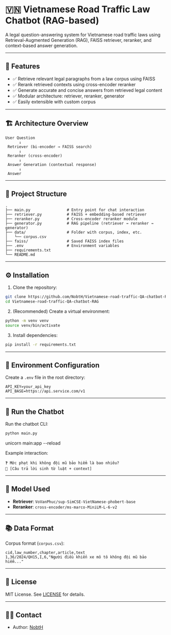 # 🇻🇳 Vietnamese Road Traffic Law Chatbot (RAG-based)

A legal question-answering system for Vietnamese road traffic laws using Retrieval-Augmented Generation (RAG), FAISS retriever, reranker, and context-based answer generation.

---

## 📌 Features

- ✅ Retrieve relevant legal paragraphs from a law corpus using FAISS
- ✅ Rerank retrieved contexts using cross-encoder reranker
- ✅ Generate accurate and concise answers from retrieved legal content
- ✅ Modular architecture: retriever, reranker, generator
- ✅ Easily extensible with custom corpus

---

## 🏗️ Architecture Overview

```text
User Question
      ↓
 Retriever (bi-encoder → FAISS search)
      ↓
 Reranker (cross-encoder)
      ↓
 Answer Generation (contextual response)
      ↓
 Answer
```

---

## 📁 Project Structure

```text
.
├── main.py                # Entry point for chat interaction
├── retriever.py           # FAISS + embedding-based retriever
├── reranker.py            # Cross-encoder reranker module
├── generator.py           # RAG pipeline (retriever → reranker → generator)
├── data/                  # Folder with corpus, index, etc.
│   └── corpus.csv
├── faiss/                 # Saved FAISS index files
├── .env                   # Environment variables
├── requirements.txt
└── README.md
```

---

## ⚙️ Installation

1. Clone the repository:

```bash
git clone https://github.com/NobtH/Vietnamese-road-traffic-QA-chatbot-RAG.git
cd Vietnamese-road-traffic-QA-chatbot-RAG
```

2. (Recommended) Create a virtual environment:

```bash
python -m venv venv
source venv/bin/activate    
```

3. Install dependencies:

```bash
pip install -r requirements.txt
```

---

## 🔐 Environment Configuration

Create a `.env` file in the root directory:

```env
API_KEY=your_api_key
API_BASE=https://api.service.com/v1
```

---

## 🚀 Run the Chatbot

Run the chatbot CLI:

```bash
python main.py
```
 unicorn main:app --reload 

Example interaction:

```text
❓ Mức phạt khi không đội mũ bảo hiểm là bao nhiêu?
📝 [Câu trả lời sinh từ luật + context]
```

---

## 🧠 Model Used

- **Retriever**: `VoVanPhuc/sup-SimCSE-VietNamese-phobert-base`
- **Reranker**: `cross-encoder/ms-marco-MiniLM-L-6-v2`

---

## 📚 Data Format

Corpus format (`corpus.csv`):

```csv
cid,law_number,chapter,article,text
1,36/2024/QH15,I,6,"Người điều khiển xe mô tô không đội mũ bảo hiểm..."
```

---

## 📜 License

MIT License. See [LICENSE](./LICENSE) for details.

---

## 🙋‍♂️ Contact

- Author: [NobtH](https://github.com/NobtH)